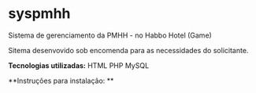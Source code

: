 # syspmhh
Sistema de gerenciamento da PMHH - no Habbo Hotel (Game)

Sitema desenvovido sob encomenda para as necessidades do solicitante. 

**Tecnologias utilizadas:**
HTML
PHP
MySQL

**Instruções para instalação: **
